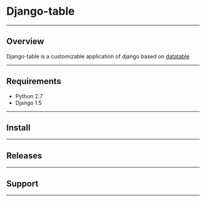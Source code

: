 # Django-table

_____________________________________________________________________

## Overview
Django-table is a customizable application of django based on [datatable](http://datatables.net)
_____________________________________________________________________

## Requirements
* Python 2.7
* Django 1.5
_____________________________________________________________________

## Install
_____________________________________________________________________

## Releases
_____________________________________________________________________

## Support
_____________________________________________________________________
